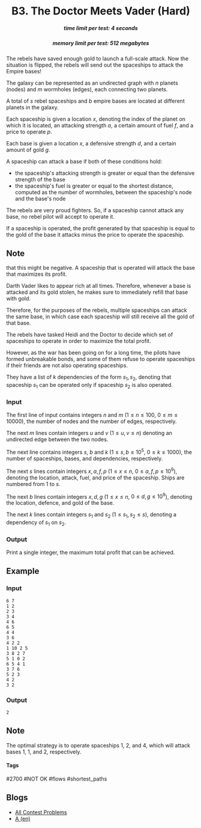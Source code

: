 <h1 style='text-align: center;'> B3. The Doctor Meets Vader (Hard)</h1>

<h5 style='text-align: center;'>time limit per test: 4 seconds</h5>
<h5 style='text-align: center;'>memory limit per test: 512 megabytes</h5>

The rebels have saved enough gold to launch a full-scale attack. Now the situation is flipped, the rebels will send out the spaceships to attack the Empire bases!

The galaxy can be represented as an undirected graph with $n$ planets (nodes) and $m$ wormholes (edges), each connecting two planets.

A total of $s$ rebel spaceships and $b$ empire bases are located at different planets in the galaxy.

Each spaceship is given a location $x$, denoting the index of the planet on which it is located, an attacking strength $a$, a certain amount of fuel $f$, and a price to operate $p$.

Each base is given a location $x$, a defensive strength $d$, and a certain amount of gold $g$.

A spaceship can attack a base if both of these conditions hold: 

* the spaceship's attacking strength is greater or equal than the defensive strength of the base
* the spaceship's fuel is greater or equal to the shortest distance, computed as the number of wormholes, between the spaceship's node and the base's node

The rebels are very proud fighters. So, if a spaceship cannot attack any base, no rebel pilot will accept to operate it.

If a spaceship is operated, the profit generated by that spaceship is equal to the gold of the base it attacks minus the price to operate the spaceship. 
## Note

 that this might be negative. A spaceship that is operated will attack the base that maximizes its profit.

Darth Vader likes to appear rich at all times. Therefore, whenever a base is attacked and its gold stolen, he makes sure to immediately refill that base with gold.

Therefore, for the purposes of the rebels, multiple spaceships can attack the same base, in which case each spaceship will still receive all the gold of that base.

The rebels have tasked Heidi and the Doctor to decide which set of spaceships to operate in order to maximize the total profit.

However, as the war has been going on for a long time, the pilots have formed unbreakable bonds, and some of them refuse to operate spaceships if their friends are not also operating spaceships.

They have a list of $k$ dependencies of the form $s_1, s_2$, denoting that spaceship $s_1$ can be operated only if spaceship $s_2$ is also operated.

### Input

The first line of input contains integers $n$ and $m$ ($1 \leq n \leq 100$, $0 \leq m \leq 10000$), the number of nodes and the number of edges, respectively.

The next $m$ lines contain integers $u$ and $v$ ($1 \leq u, v \leq n$) denoting an undirected edge between the two nodes.

The next line contains integers $s$, $b$ and $k$ ($1 \leq s, b \leq 10^5$, $0 \leq k \leq 1000$), the number of spaceships, bases, and dependencies, respectively.

The next $s$ lines contain integers $x, a, f, p$ ($1 \leq x \leq n$, $0 \leq a, f, p \leq 10^9$), denoting the location, attack, fuel, and price of the spaceship. Ships are numbered from $1$ to $s$.

The next $b$ lines contain integers $x, d, g$ ($1 \leq x \leq n$, $0 \leq d, g \leq 10^9$), denoting the location, defence, and gold of the base.

The next $k$ lines contain integers $s_1$ and $s_2$ ($1 \leq s_1, s_2 \leq s$), denoting a dependency of $s_1$ on $s_2$.

### Output

Print a single integer, the maximum total profit that can be achieved.

## Example

### Input


```text
6 7
1 2
2 3
3 4
4 6
6 5
4 4
3 6
4 2 2
1 10 2 5
3 8 2 7
5 1 0 2
6 5 4 1
3 7 6
5 2 3
4 2
3 2
```
### Output


```text
2
```
## Note

The optimal strategy is to operate spaceships 1, 2, and 4, which will attack bases 1, 1, and 2, respectively.



#### Tags 

#2700 #NOT OK #flows #shortest_paths 

## Blogs
- [All Contest Problems](../Helvetic_Coding_Contest_2019_online_mirror_(teams_allowed,_unrated).md)
- [A (en)](../blogs/A_(en).md)
